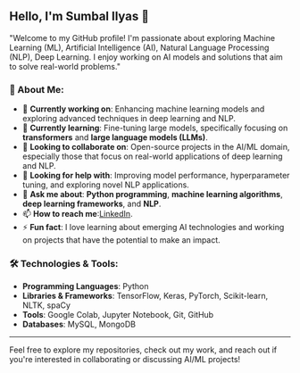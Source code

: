 ## Hello, I'm Sumbal Ilyas 👋

"Welcome to my GitHub profile! I'm passionate about exploring Machine Learning (ML), Artificial Intelligence (AI), Natural Language Processing (NLP), Deep Learning. I enjoy working on AI models and solutions that aim to solve real-world problems."

### 🚀 About Me:
- 🔭 **Currently working on**: Enhancing machine learning models and exploring advanced techniques in deep learning and NLP.
- 🌱 **Currently learning**: Fine-tuning large models, specifically focusing on **transformers** and **large language models (LLMs)**.
- 👯 **Looking to collaborate on**: Open-source projects in the AI/ML domain, especially those that focus on real-world applications of deep learning and NLP.
- 🤔 **Looking for help with**: Improving model performance, hyperparameter tuning, and exploring novel NLP applications.
- 💬 **Ask me about**: **Python programming**, **machine learning algorithms**, **deep learning frameworks**, and **NLP**.
- 📫 **How to reach me**:[LinkedIn](https://www.linkedin.com/in/sumbal-ilyas).
- ⚡ **Fun fact**: I love learning about emerging AI technologies and working on projects that have the potential to make an impact.

### 🛠️ Technologies & Tools:
- **Programming Languages**: Python
- **Libraries & Frameworks**: TensorFlow, Keras, PyTorch, Scikit-learn, NLTK, spaCy
- **Tools**: Google Colab, Jupyter Notebook, Git, GitHub
- **Databases**: MySQL, MongoDB

---

Feel free to explore my repositories, check out my work, and reach out if you're interested in collaborating or discussing AI/ML projects!

